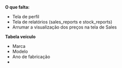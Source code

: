 **O que falta:**
- Tela de perfil
- Tela de relatórios (sales_reports e stock_reports)
- Arrumar a visualização dos preços na tela de Sales

**Tabela veículo**
- Marca
- Modelo
- Ano de fabricação
- 